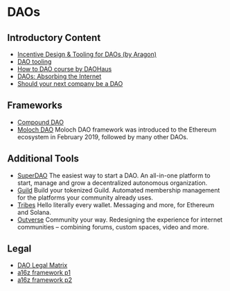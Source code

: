 # DAOs

## Introductory Content
* [Incentive Design & Tooling for DAOs (by Aragon)](https://blog.aragon.org/incentive-design-tooling-for-daos/)
* [DAO tooling](https://docs.google.com/spreadsheets/d/1YRfIhcckhdNi9xSaCpCIDc2VV5HkprLlnp7lbTh5Txk/edit#gid=464771811)
* [How to DAO course by DAOHaus](https://docs.google.com/document/d/1jxbb3YkrjAT1TUe6W2yCFUAsXUhdVt5JYoJwmMfykoQ/edit)
* [DAOs: Absorbing the Internet](https://www.readthegeneralist.com/briefing/dao)
* [Should your next company be a DAO](https://www.coss.community/cossc/should-your-next-company-be-a-dao-2o44)

## Frameworks
* [Compound DAO](https://compound.finance/governance)
* [Moloch DAO](https://molochdao.com) Moloch DAO framework was introduced to the Ethereum ecosystem in February 2019, followed by many other DAOs.

## Additional Tools
* [SuperDAO](https://superdao.co) The easiest way to start a DAO. An all-in-one platform to start, manage and grow a decentralized autonomous organization.
* [Guild](https://guild.xyz) Build your tokenized Guild. Automated membership management for the platforms your community already uses.
* [Tribes](https://www.tribes.xyz) Hello literally every wallet. Messaging and more, for Ethereum and Solana.
* [Outverse](https://www.outverse.com) Community your way. Redesigning the experience for internet communities – combining forums, custom spaces, video and more.

## Legal
* [DAO Legal Matrix](https://daos.paradigm.xyz/)
* [a16z framework p1](https://a16zcrypto.com/wp-content/uploads/2022/06/dao-legal-framework-part-1.pdf)
* [a16z framework p2](https://a16zcrypto.com/wp-content/uploads/2022/06/dao-legal-framework-part-2.pdf)
